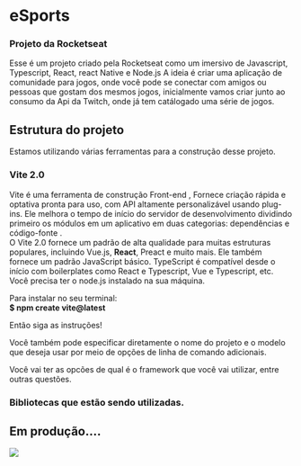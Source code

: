 # eSports
### Projeto da Rocketseat

Esse é um projeto criado pela Rocketseat como um imersivo de Javascript, Typescript, React, react Native e Node.js
A ideia é criar uma aplicação de comunidade para jogos, onde você pode se conectar com amigos ou pessoas que gostam dos mesmos jogos, inicialmente vamos criar junto ao consumo da Api da Twitch, onde já tem catálogado uma série de jogos.

## Estrutura do projeto
Estamos utilizando várias ferramentas para a construção desse projeto.

### Vite 2.0

Vite é uma ferramenta de construção Front-end , Fornece criação rápida e optativa pronta para uso, com API altamente personalizável usando plug-ins.
Ele melhora o tempo de início do servidor de desenvolvimento dividindo primeiro os módulos em um aplicativo em duas categorias: dependências e código-fonte .<br>
O Vite 2.0 fornece um padrão de alta qualidade para muitas estruturas populares, incluindo Vue.js, <strong>React</strong>, Preact e muito mais. Ele também fornece um padrão JavaScript básico. TypeScript é compatível desde o início com boilerplates como React e Typescript, Vue e Typescript, etc.<br>
Você precisa ter o node.js instalado na sua máquina.

Para instalar no seu terminal:<br>
 <strong> $ npm create vite@latest</strong>
 
 Então siga as instruções!

Você também pode especificar diretamente o nome do projeto e o modelo que deseja usar por meio de opções de linha de comando adicionais. 

Você vai ter as opcões de qual é o framework que você vai utilizar, entre outras questões.

### Bibliotecas que estão sendo utilizadas.

## Em produção....
<img src="https://c.tenor.com/9AK36kSW3dcAAAAC/exito-time.gif">


